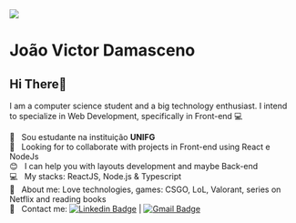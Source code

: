 <img width="auto" src="https://avatars.githubusercontent.com/u/54445427?s=460&u=855abdb89765d1832051dab1b372edbd3d19d4cc&v=4">


# João Victor Damasceno

## Hi There👋
I am a computer science student and a big technology enthusiast.
I intend to specialize in Web Development, specifically in Front-end :computer:

 :rocket:  &nbsp; Sou estudante na instituição **UNIFG**
 <br/> :purple_heart: &nbsp; Looking for to collaborate with projects in Front-end using React e NodeJs
 <br/> :blush: &nbsp; I can help you with layouts development and maybe Back-end
 <br/> :computer: &nbsp; My stacks: ReactJS, Node.js & Typescript
 <br/> 💬  &nbsp; About me: Love technologies, games: CSGO, LoL, Valorant, series on Netflix and reading books 
 <br/> :email: &nbsp; Contact me: [![Linkedin Badge](https://img.shields.io/badge/-JoãoVictor-blue?style=flat-square&logo=Linkedin&logoColor=white&link=https://www.linkedin.com/in/joaodamasceno2001/)](https://www.linkedin.com/in/joaodamasceno2001/) 
| 
[![Gmail Badge](https://img.shields.io/badge/-joaomicis59@gmail.com-c14438?style=flat-square&logo=Gmail&logoColor=white&link=mailto:joaomicis59@gmail.com)](mailto:joaomicis59@gmail.com)
